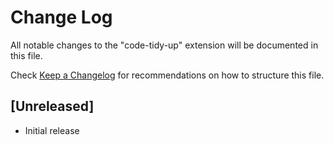 # Change Log
All notable changes to the "code-tidy-up" extension will be documented in this file.

Check [Keep a Changelog](http://keepachangelog.com/) for recommendations on how to structure this file.

## [Unreleased]
- Initial release